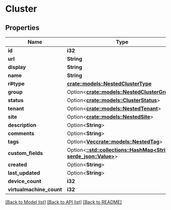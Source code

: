 # Cluster

## Properties

Name | Type | Description | Notes
------------ | ------------- | ------------- | -------------
**id** | **i32** |  | [readonly]
**url** | **String** |  | [readonly]
**display** | **String** |  | [readonly]
**name** | **String** |  | 
**r#type** | [**crate::models::NestedClusterType**](NestedClusterType.md) |  | 
**group** | Option<[**crate::models::NestedClusterGroup**](NestedClusterGroup.md)> |  | [optional]
**status** | Option<[**crate::models::ClusterStatus**](Cluster_status.md)> |  | [optional]
**tenant** | Option<[**crate::models::NestedTenant**](NestedTenant.md)> |  | [optional]
**site** | Option<[**crate::models::NestedSite**](NestedSite.md)> |  | [optional]
**description** | Option<**String**> |  | [optional]
**comments** | Option<**String**> |  | [optional]
**tags** | Option<[**Vec<crate::models::NestedTag>**](NestedTag.md)> |  | [optional]
**custom_fields** | Option<[**::std::collections::HashMap<String, serde_json::Value>**](serde_json::Value.md)> |  | [optional]
**created** | Option<**String**> |  | [readonly]
**last_updated** | Option<**String**> |  | [readonly]
**device_count** | **i32** |  | [readonly]
**virtualmachine_count** | **i32** |  | [readonly]

[[Back to Model list]](../README.md#documentation-for-models) [[Back to API list]](../README.md#documentation-for-api-endpoints) [[Back to README]](../README.md)


